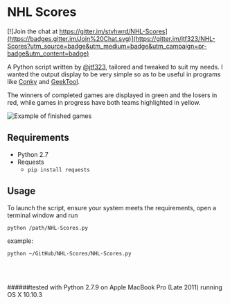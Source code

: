 # NHL Scores

[![Join the chat at https://gitter.im/stvhwrd/NHL-Scores](https://badges.gitter.im/Join%20Chat.svg)](https://gitter.im/jtf323/NHL-Scores?utm_source=badge&utm_medium=badge&utm_campaign=pr-badge&utm_content=badge)

A Python script written by [@jtf323](https://www.github.com/jtf323), tailored and tweaked to suit my needs.  I wanted the output display to be very simple so as to be useful in programs like [Conky](http://conky.sourceforge.net/) and [GeekTool](http://projects.tynsoe.org/en/geektool/).  

The winners of completed games are displayed in green and the losers in red, while games in progress have both teams highlighted in yellow.  

![Example of finished games](https://github.com/stvhwrd/NHL-Scores/blob/master/completeGames.png)

## Requirements
* Python 2.7
* Requests
    * `pip install requests`

## Usage

To launch the script, ensure your system meets the requirements, open a terminal window and run

`python /path/NHL-Scores.py`
                                        
example:
                                        
`python ~/GitHub/NHL-Scores/NHL-Scores.py`

<br>
<br>

######tested with Python 2.7.9 on Apple MacBook Pro (Late 2011) running OS X 10.10.3
